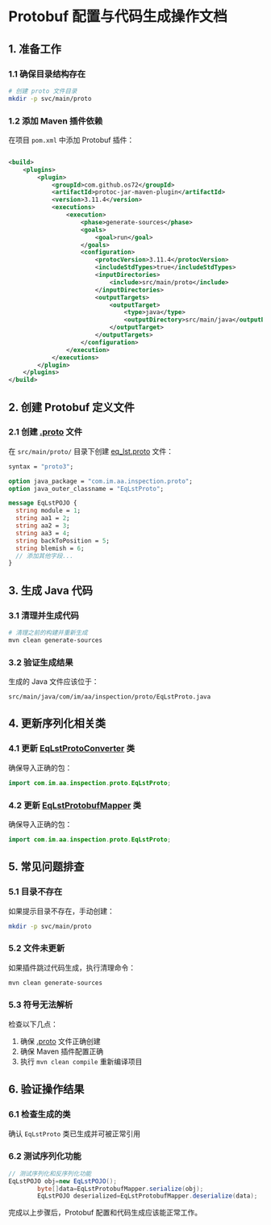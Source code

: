 # Protobuf 配置与代码生成操作文档

## 1. 准备工作

### 1.1 确保目录结构存在

```bash
# 创建 proto 文件目录
mkdir -p svc/main/proto
```

### 1.2 添加 Maven 插件依赖

在项目 `pom.xml` 中添加 Protobuf 插件：

```xml

<build>
    <plugins>
        <plugin>
            <groupId>com.github.os72</groupId>
            <artifactId>protoc-jar-maven-plugin</artifactId>
            <version>3.11.4</version>
            <executions>
                <execution>
                    <phase>generate-sources</phase>
                    <goals>
                        <goal>run</goal>
                    </goals>
                    <configuration>
                        <protocVersion>3.11.4</protocVersion>
                        <includeStdTypes>true</includeStdTypes>
                        <inputDirectories>
                            <include>src/main/proto</include>
                        </inputDirectories>
                        <outputTargets>
                            <outputTarget>
                                <type>java</type>
                                <outputDirectory>src/main/java</outputDirectory>
                            </outputTarget>
                        </outputTargets>
                    </configuration>
                </execution>
            </executions>
        </plugin>
    </plugins>
</build>
```

## 2. 创建 Protobuf 定义文件

### 2.1 创建 [.proto](file://E:\dossier\others\im-framework\qtech\inspection\eq-aa-lst-chk\src\main\proto\eq_lst.proto) 文件

在 `src/main/proto/` 目录下创建 [eq_lst.proto](file://E:\dossier\others\im-framework\qtech\inspection\eq-aa-lst-chk\src\main\proto\eq_lst.proto) 文件：

```protobuf
syntax = "proto3";

option java_package = "com.im.aa.inspection.proto";
option java_outer_classname = "EqLstProto";

message EqLstPOJO {
  string module = 1;
  string aa1 = 2;
  string aa2 = 3;
  string aa3 = 4;
  string backToPosition = 5;
  string blemish = 6;
  // 添加其他字段...
}
```

## 3. 生成 Java 代码

### 3.1 清理并生成代码

```bash
# 清理之前的构建并重新生成
mvn clean generate-sources
```

### 3.2 验证生成结果

生成的 Java 文件应该位于：

```
src/main/java/com/im/aa/inspection/proto/EqLstProto.java
```

## 4. 更新序列化相关类

### 4.1 更新 [EqLstProtoConverter](file://E:\dossier\others\im-framework\qtech\inspection\eq-aa-lst-chk\src\main\java\com\im\aa\inspection\serializer\EqLstProtoConverter.java#L8-L37) 类

确保导入正确的包：

```java
import com.im.aa.inspection.proto.EqLstProto;
```

### 4.2 更新 [EqLstProtobufMapper](file://E:\dossier\others\im-framework\qtech\inspection\eq-aa-lst-chk\src\main\java\com\im\aa\inspection\serializer\EqLstProtobufMapper.java#L10-L29) 类

确保导入正确的包：

```java
import com.im.aa.inspection.proto.EqLstProto;
```

## 5. 常见问题排查

### 5.1 目录不存在

如果提示目录不存在，手动创建：

```bash
mkdir -p svc/main/proto
```

### 5.2 文件未更新

如果插件跳过代码生成，执行清理命令：

```bash
mvn clean generate-sources
```

### 5.3 符号无法解析

检查以下几点：

1. 确保 [.proto](file://E:\dossier\others\im-framework\qtech\inspection\eq-aa-lst-chk\src\main\proto\eq_lst.proto) 文件正确创建
2. 确保 Maven 插件配置正确
3. 执行 `mvn clean compile` 重新编译项目

## 6. 验证操作结果

### 6.1 检查生成的类

确认 `EqLstProto` 类已生成并可被正常引用

### 6.2 测试序列化功能

```java
// 测试序列化和反序列化功能
EqLstPOJO obj=new EqLstPOJO();
        byte[]data=EqLstProtobufMapper.serialize(obj);
        EqLstPOJO deserialized=EqLstProtobufMapper.deserialize(data);
```

完成以上步骤后，Protobuf 配置和代码生成应该能正常工作。